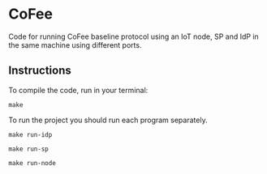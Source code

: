 # CoFee

Code for running CoFee baseline protocol using an IoT node, SP and IdP in the same machine using different ports.

## Instructions

To compile the code, run in your terminal:

`make`

To run the project you should run each program separately.

`make run-idp`

`make run-sp`

`make run-node`
